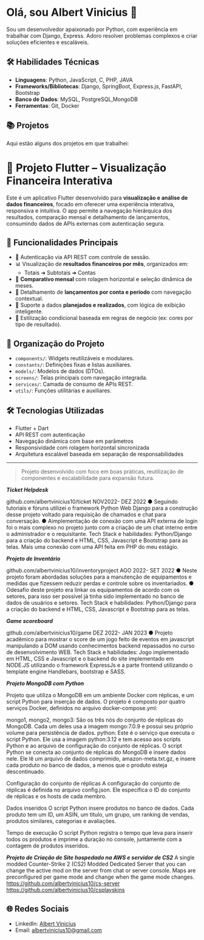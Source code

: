 # Olá, sou Albert Vinicius 👋

Sou um desenvolvedor apaixonado por Python, com experiência em trabalhar com Django, Express. Adoro resolver problemas complexos e criar soluções eficientes e escaláveis.

## 🛠️ Habilidades Técnicas

- **Linguagens**: Python, JavaScript, C, PHP, JAVA 
- **Frameworks/Bibliotecas**: Django, SpringBoot, Express.js, FastAPI, Bootstrap
- **Banco de Dados**: MySQL, PostgreSQL,MongoDB
- **Ferramentas**: Git, Docker

## 📚 Projetos

Aqui estão alguns dos projetos em que trabalhei:


# 📱 Projeto Flutter – Visualização Financeira Interativa

Este é um aplicativo Flutter desenvolvido para **visualização e análise de dados financeiros**, focado em oferecer uma experiência interativa, responsiva e intuitiva. O app permite a navegação hierárquica dos resultados, comparação mensal e detalhamento de lançamentos, consumindo dados de APIs externas com autenticação segura.

## 🔹 Funcionalidades Principais

- 🔐 Autenticação via API REST com controle de sessão.
- 📊 Visualização de **resultados financeiros por mês**, organizados em:
  - Totais ➜ Subtotais ➜ Contas
- 📅 **Comparativo mensal** com rolagem horizontal e seleção dinâmica de meses.
- 📂 Detalhamento de **lançamentos por conta e período** com navegação contextual.
- 🧮 Suporte a dados **planejados e realizados**, com lógica de exibição inteligente.
- 🎨 Estilização condicional baseada em regras de negócio (ex: cores por tipo de resultado).

## 🧱 Organização do Projeto

- `components/`: Widgets reutilizáveis e modulares.
- `constants/`: Definições fixas e listas auxiliares.
- `models/`: Modelos de dados (DTOs).
- `screens/`: Telas principais com navegação integrada.
- `services/`: Camada de consumo de APIs REST.
- `utils/`: Funções utilitárias e auxiliares.

## 🛠️ Tecnologias Utilizadas

- Flutter + Dart
- API REST com autenticação
- Navegação dinâmica com base em parâmetros
- Responsividade com rolagem horizontal sincronizada
- Arquitetura escalável baseada em separação de responsabilidades

---

> Projeto desenvolvido com foco em boas práticas, reutilização de componentes e escalabilidade para expansão futura.



***Ticket Helpdesk***
   
 github.com/albertvinicius10/ticket
 NOV2022- DEZ 2022
 ● Seguindo tutoriais e fóruns utilizei o framework Python Web Django para a construção
 desse projeto voltado para requisição de chamados e chat para conversação.
 ● Aimplementação de conexão com uma API externa de login foi o mais complexo no
 projeto junto com a criação de um chat interno entre o administrador e o requisitante.
 Tech Stack e habilidades: Python/Django para a criação do backend e HTML, CSS, Javascript
 e Bootstrap para as telas. Mais uma conexão com uma API feita em PHP do meu estágio.
 
***Projeto de Inventário***

 github.com/albertvinicius10/inventoryproject
 AGO 2022- SET 2022
 ● Neste projeto foram abordadas soluções para a manutenção de equipamentos e medidas
 que fizessem reduzir perdas e controle sobre os inventariados.
 ● Odesafio deste projeto era linkar os equipamentos de acordo com os setores, para isso
 ser possível já tinha sido implementado no banco de dados de usuários e setores.
 Tech Stack e habilidades: Python/Django para a criação do backend e HTML, CSS, Javascript
 e Bootstrap para as telas.
 
***Game scoreboard***

 github.com/albertvinicius10/game
 DEZ 2022- JAN 2023
 ● Projeto acadêmico para mostrar o score de um jogo feito de eventos em javascript
 manipulando a DOM usando conhecimentos backend repassados no curso de
 desenvolvimento WEB.
 Tech Stack e habilidades: Jogo implementado em HTML, CSS e Javascript e o backend do site
 implementado em NODE.JS utilizando o framework ExpressJs e a parte frontend utilizando o
 template engine Handlebars, bootstrap e SASS.


***Projeto MongoDB com Python***

Projeto que utiliza o MongoDB em um ambiente Docker com réplicas, e um script Python para inserção de dados.
O projeto é composto por quatro serviços Docker, definidos no arquivo docker-compose.yml:

mongo1, mongo2, mongo3: São os três nós do conjunto de réplicas do MongoDB. Cada um deles usa a imagem mongo:7.0.9 e possui seu próprio volume para persistência de dados.
python: Este é o serviço que executa o script Python. Ele usa a imagem python:3.12 e tem acesso aos scripts Python e ao arquivo de configuração do conjunto de réplicas.
O script Python se conecta ao conjunto de réplicas do MongoDB e insere dados nele. Ele lê um arquivo de dados comprimido, amazon-meta.txt.gz, e insere cada produto no banco de dados, a menos que o produto esteja descontinuado.

Configuração do conjunto de réplicas
A configuração do conjunto de réplicas é definida no arquivo config.json. Ele especifica o ID do conjunto de réplicas e os hosts de cada membro.

Dados inseridos
O script Python insere produtos no banco de dados. Cada produto tem um ID, um ASIN, um título, um grupo, um ranking de vendas, produtos similares, categorias e avaliações.

Tempo de execução
O script Python registra o tempo que leva para inserir todos os produtos e imprime a duração no console, juntamente com a contagem de produtos inseridos.

***Projeto de Criação de Site hospedado na AWS e servidor de CS2***
A single modded Counter-Strike 2 (CS2) Modded Dedicated Server that you can change the active mod on the server from chat or server console. Maps are preconfigured per game mode and change when the game mode changes.
https://github.com/albertvinicius10/cs-server
https://github.com/albertvinicius10/csplayskins



 
## 🌐 Redes Sociais

- LinkedIn: [Albert Vinicius](https://www.linkedin.com/in/albertvinicius/)
- Email: albertvinicius10@gmail.com




